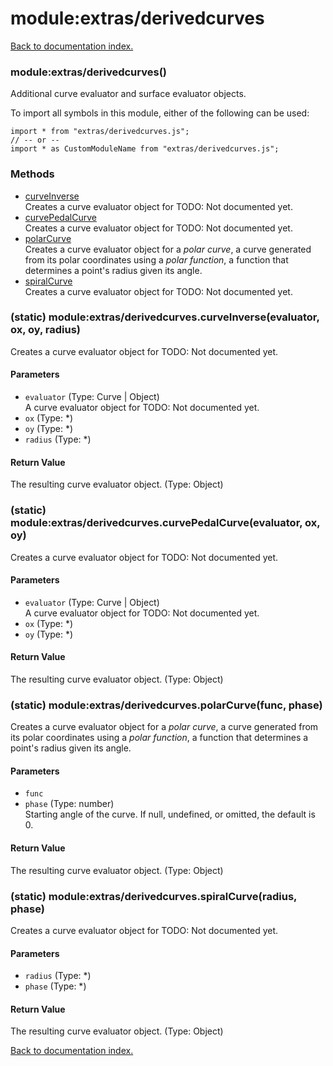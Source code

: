 # module:extras/derivedcurves

[Back to documentation index.](index.md)

<a name='extras_derivedcurves'></a>
### module:extras/derivedcurves()

Additional curve evaluator and surface evaluator objects.

To import all symbols in this module, either of the following can be used:

    import * from "extras/derivedcurves.js";
    // -- or --
    import * as CustomModuleName from "extras/derivedcurves.js";

### Methods

* [curveInverse](#extras_derivedcurves.curveInverse)<br>Creates a curve evaluator object for TODO: Not documented yet.
* [curvePedalCurve](#extras_derivedcurves.curvePedalCurve)<br>Creates a curve evaluator object for TODO: Not documented yet.
* [polarCurve](#extras_derivedcurves.polarCurve)<br>Creates a curve evaluator object for a <i>polar curve</i>, a curve generated from its polar coordinates using a <i>polar function</i>, a function that determines a point's radius given its angle.
* [spiralCurve](#extras_derivedcurves.spiralCurve)<br>Creates a curve evaluator object for TODO: Not documented yet.

<a name='extras_derivedcurves.curveInverse'></a>
### (static) module:extras/derivedcurves.curveInverse(evaluator, ox, oy, radius)

Creates a curve evaluator object for TODO: Not documented yet.

#### Parameters

* `evaluator` (Type: Curve | Object)<br>A curve evaluator object for TODO: Not documented yet.
* `ox` (Type: *)
* `oy` (Type: *)
* `radius` (Type: *)

#### Return Value

The resulting curve evaluator object. (Type: Object)

<a name='extras_derivedcurves.curvePedalCurve'></a>
### (static) module:extras/derivedcurves.curvePedalCurve(evaluator, ox, oy)

Creates a curve evaluator object for TODO: Not documented yet.

#### Parameters

* `evaluator` (Type: Curve | Object)<br>A curve evaluator object for TODO: Not documented yet.
* `ox` (Type: *)
* `oy` (Type: *)

#### Return Value

The resulting curve evaluator object. (Type: Object)

<a name='extras_derivedcurves.polarCurve'></a>
### (static) module:extras/derivedcurves.polarCurve(func, phase)

Creates a curve evaluator object for a <i>polar curve</i>, a curve generated from its polar coordinates using a <i>polar function</i>, a function that determines a point's radius given its angle.

#### Parameters

* `func`
* `phase` (Type: number)<br>Starting angle of the curve. If null, undefined, or omitted, the default is 0.

#### Return Value

The resulting curve evaluator object. (Type: Object)

<a name='extras_derivedcurves.spiralCurve'></a>
### (static) module:extras/derivedcurves.spiralCurve(radius, phase)

Creates a curve evaluator object for TODO: Not documented yet.

#### Parameters

* `radius` (Type: *)
* `phase` (Type: *)

#### Return Value

The resulting curve evaluator object. (Type: Object)

[Back to documentation index.](index.md)
